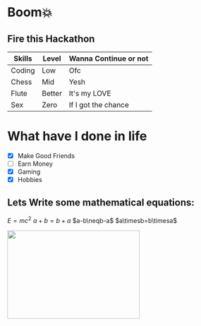 # Boom💥
## Fire this Hackathon

| Skills | Level | Wanna Continue or not |
| ------- | ------ | ----- |
| Coding | Low | Ofc |
| Chess | Mid | Yesh |
| Flute | Better | It's my LOVE |
| Sex | Zero | If I got the chance |

# What have I done in life
- [x] Make Good Friends
- [ ] Earn Money
- [x] Gaming
- [x] Hobbies

## Lets Write some mathematical equations:
$E = mc^2$
$a+b=b+a$
$a-b\neqb-a$
$a\timesb=b\timesa$


<img src="https://budleaf.com/wp-content/uploads/2023/08/Adrak-masala-chai-scaled.jpeg" width="300" height="200">

